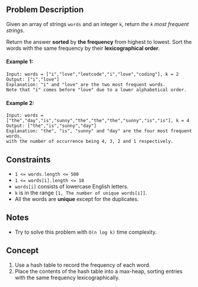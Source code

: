 ## Problem Description

Given an array of strings `words` and an integer `k`, return *the `k` most frequent strings*.

Return the answer **sorted** by **the frequency** from highest to lowest. Sort the words with the same frequency by their **lexicographical order**.

#### Example 1:
```plaintext
Input: words = ["i","love","leetcode","i","love","coding"], k = 2
Output: ["i","love"]
Explanation: "i" and "love" are the two most frequent words.
Note that "i" comes before "love" due to a lower alphabetical order.
```
#### Example 2:
```plaintext
Input: words = ["the","day","is","sunny","the","the","the","sunny","is","is"], k = 4
Output: ["the","is","sunny","day"]
Explanation: "the", "is", "sunny" and "day" are the four most frequent words,
with the number of occurrence being 4, 3, 2 and 1 respectively.
```
## Constraints
- `1 <= words.length <= 500`
- `1 <= words[i].length <= 10`
- `words[i]` consists of lowercase English letters.
- `k` is in the range `[1, The number of unique words[i]]`.
- All the words are **unique** except for the duplicates.

## Notes
- Try to solve this problem with `O(n log k)` time complexity.

## Concept
1. Use a hash table to record the frequency of each word.
2. Place the contents of the hash table into a max-heap, sorting entries with the same frequency lexicographically.
